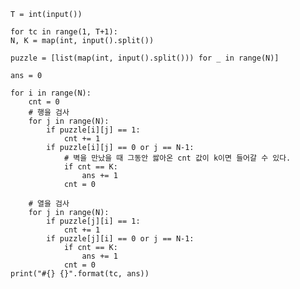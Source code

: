     T = int(input())

    for tc in range(1, T+1):
    N, K = map(int, input().split())

    puzzle = [list(map(int, input().split())) for _ in range(N)]

    ans = 0

    for i in range(N):
        cnt = 0
        # 행을 검사
        for j in range(N):
            if puzzle[i][j] == 1:
                cnt += 1
            if puzzle[i][j] == 0 or j == N-1:
                # 벽을 만났을 때 그동안 쌇아온 cnt 값이 k이면 들어갈 수 있다.
                if cnt == K:
                    ans += 1
                cnt = 0

        # 열을 검사
        for j in range(N):
            if puzzle[j][i] == 1:
                cnt += 1
            if puzzle[j][i] == 0 or j == N-1:
                if cnt == K:
                    ans += 1
                cnt = 0
    print("#{} {}".format(tc, ans))
